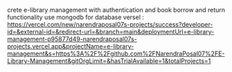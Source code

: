 crete e-library management with authentication and book borrow and return functionality
use mongodb for database
versel : https://vercel.com/new/narendraposal07s-projects/success?developer-id=&external-id=&redirect-url=&branch=main&deploymentUrl=e-library-management-p95877d49-narendraposal07s-projects.vercel.app&projectName=e-library-management&s=https%3A%2F%2Fgithub.com%2FNarendraPosal07%2FE-Library-Management&gitOrgLimit=&hasTrialAvailable=1&totalProjects=1
